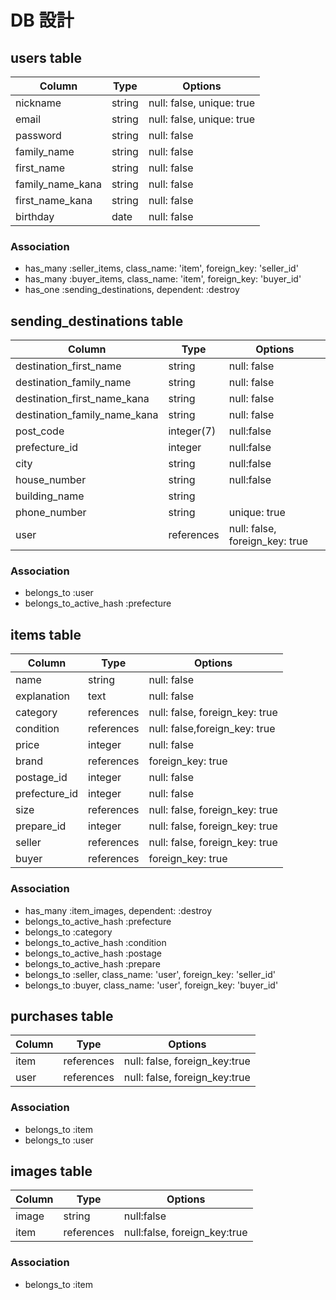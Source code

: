 # DB 設計


## users table

| Column             | Type                | Options                    |
|--------------------|---------------------|----------------------------|
| nickname           | string              | null: false, unique: true  |
| email              | string              | null: false, unique: true  |
| password           | string              | null: false                |
| family_name        | string              | null: false                |
| first_name         | string              | null: false                |
| family_name_kana   | string              | null: false                |
| first_name_kana    | string              | null: false                |
| birthday           | date                | null: false                |

### Association

* has_many :seller_items, class_name: 'item', foreign_key: 'seller_id'
* has_many :buyer_items, class_name: 'item', foreign_key: 'buyer_id'
* has_one :sending_destinations, dependent: :destroy




## sending_destinations table

| Column                       | Type         | Options                        |
|------------------------------|--------------|--------------------------------|
| destination_first_name       | string       | null: false                    |
| destination_family_name      | string       | null: false                    |
| destination_first_name_kana  | string       | null: false                    |
| destination_family_name_kana | string       | null: false                    |
| post_code                    | integer(7)   | null:false                     |
| prefecture_id                | integer      | null:false                     |
| city                         | string       | null:false                     |
| house_number                 | string       | null:false                     |
| building_name                | string       |
| phone_number                 | string       | unique: true                   |
| user                         | references   | null: false, foreign_key: true |

### Association

* belongs_to :user
* belongs_to_active_hash :prefecture





## items table

| Column                       | Type         | Options                        |
|------------------------------|--------------|--------------------------------|
| name                         | string       | null: false                    |
| explanation                  | text         | null: false                    |
| category                     | references   | null: false, foreign_key: true |
| condition                    | references   | null: false,foreign_key: true  |
| price                        | integer      | null: false                    |
| brand                        | references   | foreign_key: true              |
| postage_id                   | integer      | null: false                    |
| prefecture_id                | integer      | null: false                    |
| size                         | references   | null: false, foreign_key: true |
| prepare_id                   | integer      | null: false, foreign_key: true |
| seller                       | references   | null: false, foreign_key: true |
| buyer                        | references   | foreign_key: true              |


### Association

* has_many :item_images, dependent: :destroy
* belongs_to_active_hash :prefecture
* belongs_to :category
* belongs_to_active_hash :condition
* belongs_to_active_hash :postage
* belongs_to_active_hash :prepare
* belongs_to :seller, class_name: 'user', foreign_key: 'seller_id'
* belongs_to :buyer, class_name: 'user', foreign_key: 'buyer_id'




## purchases table

| Column                       | Type         | Options                        |
|------------------------------|--------------|--------------------------------|
| item                         | references   | null: false, foreign_key:true  |
| user                         | references   | null: false, foreign_key:true  |


### Association

* belongs_to :item
* belongs_to :user



## images table

| Column                       | Type         | Options                        |
|------------------------------|--------------|--------------------------------|
| image                        | string       | null:false                     |
| item                         | references   | null:false, foreign_key:true   |


### Association

* belongs_to :item